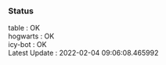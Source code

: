 ### Status


table : OK  
hogwarts : OK  
icy-bot : OK  
Latest Update : 2022-02-04 09:06:08.465992
